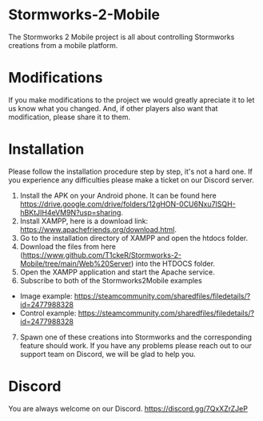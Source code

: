 # Stormworks-2-Mobile
The Stormworks 2 Mobile project is all about controlling Stormworks creations from a mobile platform.

# Modifications

If you make modifications to the project we would greatly apreciate it to let us know what you changed. And, if other players also want that modification, please share it to them.
# Installation

Please follow the installation procedure step by step, it's not a hard one. If you experience any difficulties please make a ticket on our Discord server.

1. Install the APK on your Android phone. It can be found here https://drive.google.com/drive/folders/12gHON-0CU6Nxu7ISQH-hBKtJIH4eVM9N?usp=sharing.
2. Install XAMPP, here is a download link: https://www.apachefriends.org/download.html.
3. Go to the installation directory of XAMPP and open the htdocs folder.
4. Download the files from here (https://www.github.com/T1ckeR/Stormworks-2-Mobile/tree/main/Web%20Server) into the HTDOCS folder.
5. Open the XAMPP application and start the Apache service. 
6. Subscribe to both of the Stormworks2Mobile examples
  - Image example: https://steamcommunity.com/sharedfiles/filedetails/?id=2477988328
  - Control example: https://steamcommunity.com/sharedfiles/filedetails/?id=2477988328
7. Spawn one of these creations into Stormworks and the corresponding feature should work. If you have any problems please reach out to our support team on Discord, we will be glad to help you.

# Discord

You are always welcome on our Discord. https://discord.gg/7QxXZrZJeP
